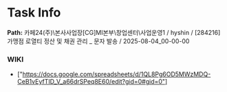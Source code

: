 # Task Info

**Path:** 카페24(주)\본사사업장\[CG]MI본부\창업센터\사업운영1 / hyshin / [284216] 가맹점 로열티 정산 및 채권 관리 _ 문자 발송 / 2025-08-04_00-00-00

### WIKI
- ["https://docs.google.com/spreadsheets/d/1QL8Pg6OD5MWzMDQ-CeB1vEyfTID_V_a66drSPeq8E60/edit?gid=0#gid=0"]

